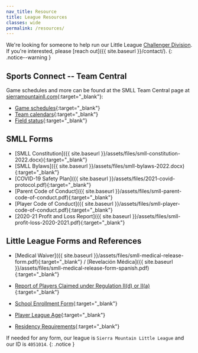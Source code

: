 ```yaml
---
nav_title: Resource
title: League Resources
classes: wide
permalink: /resources/
---
```


We're looking for someone to help run our Little League [Challenger
Division](https://www.littleleague.org/play-little-league/challenger/).
If you're interested, please [reach out]({{ site.baseurl }}/contact/).
{: .notice--warning }


## Sports Connect -- Team Central

Game schedules and more can be found at the SMLL Team Central
page at [sierramountainll.com](https://sierramountainll.com){:target="_blank"}:

* [Game schedules](https://www.sierramountainll.com/Default.aspx?tabid=716491){:target="_blank"}
* [Team calendars](https://www.sierramountainll.com/Default.aspx?tabid=716490){:target="_blank"}
* [Field status](https://www.sierramountainll.com/Default.aspx?tabid=1026909){:target="_blank"}


## SMLL Forms

* [SMLL Constitution]({{ site.baseurl }}/assets/files/smll-constitution-2022.docx){:target="_blank"}
* [SMLL Bylaws]({{ site.baseurl }}/assets/files/smll-bylaws-2022.docx){:target="_blank"}
* [COVID-19 Safety Plan]({{ site.baseurl }}/assets/files/2021-covid-protocol.pdf){:target="_blank"}
* [Parent Code of Conduct]({{ site.baseurl }}/assets/files/smll-parent-code-of-conduct.pdf){:target="_blank"}
* [Player Code of Conduct]({{ site.baseurl }}/assets/files/smll-player-code-of-conduct.pdf){:target="_blank"}
* [2020-21 Profit and Loss Report]({{ site.baseurl }}/assets/files/smll-profit-loss-2020-2021.pdf){:target="_blank"}


## Little League Forms and References

* [Medical Waiver]({{ site.baseurl }}/assets/files/smll-medical-release-form.pdf){:target="_blank"} / [Revelaci&oacute;n M&eacute;dica]({{ site.baseurl }}/assets/files/smll-medical-release-form-spanish.pdf){:target="_blank"}
* [Report of Players Claimed under Regulation II(d) or II(a)](https://www.littleleague.org/downloads/regulation-iid/){:target="_blank"}
* [School Enrollment Form](https://www.littleleague.org/downloads/school-enrollment-form/){:target="_blank"}

* [Player League Age](https://www.littleleague.org/play-little-league/determine-league-age/){:target="_blank"}
* [Residency Requirements](https://www.littleleague.org/university/articles/residency-requirements/){:target="_blank"}

If needed for any form, our league is `Sierra Mountain Little League`
and our ID is `4051014`.
{: .notice }
